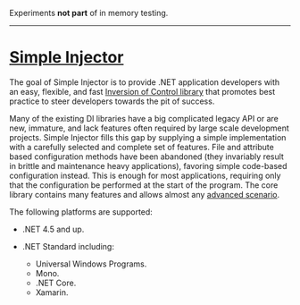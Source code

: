 ﻿Experiments **not part** of in memory testing.

---

# [Simple Injector](https://docs.simpleinjector.org/en/latest/index.html)


The goal of Simple Injector is to provide .NET application developers with an easy, flexible, and fast [Inversion of Control library](https://martinfowler.com/articles/injection.html) that promotes best practice to steer developers towards the pit of success.

Many of the existing DI libraries have a big complicated legacy API or are new, immature, and lack features often required by large scale development projects. Simple Injector fills this gap by supplying a simple implementation with a carefully selected and complete set of features. File and attribute based configuration methods have been abandoned (they invariably result in brittle and maintenance heavy applications), favoring simple code-based configuration instead. This is enough for most applications, requiring only that the configuration be performed at the start of the program. The core library contains many features and allows almost any [advanced scenario](https://docs.simpleinjector.org/en/latest/advanced.html).

The following platforms are supported:

- .NET 4.5 and up.
- .NET Standard including:
 
	- Universal Windows Programs.
	- Mono.
	- .NET Core.
  - Xamarin.
